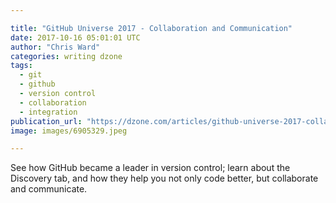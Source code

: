 ```yaml
---

title: "GitHub Universe 2017 - Collaboration and Communication"
date: 2017-10-16 05:01:01 UTC
author: "Chris Ward"
categories: writing dzone
tags:
  - git
  - github
  - version control
  - collaboration
  - integration
publication_url: "https://dzone.com/articles/github-universe-2017-collaboration-and-communicati"
image: images/6905329.jpeg

---
```

See how GitHub became a leader in version control; learn about the Discovery tab, and how they help you not only code better, but collaborate and communicate.

